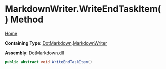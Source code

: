 # MarkdownWriter\.WriteEndTaskItem\(\) Method

[Home](../../../README.md)

**Containing Type**: [DotMarkdown](../../README.md)\.[MarkdownWriter](../README.md)

**Assembly**: DotMarkdown\.dll

```csharp
public abstract void WriteEndTaskItem()
```

